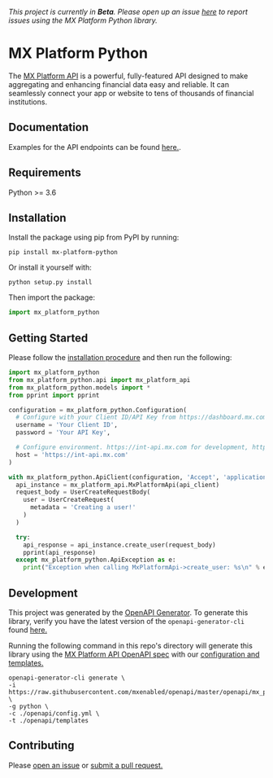 *This project is currently in **Beta**. Please open up an issue [here](https://github.com/mxenabled/mx-platform-python/issues) to report issues using the MX Platform Python library.*

# MX Platform Python

The [MX Platform API](https://www.mx.com/products/platform-api) is a powerful, fully-featured API designed to make aggregating and enhancing financial data easy and reliable. It can seamlessly connect your app or website to tens of thousands of financial institutions.

## Documentation

Examples for the API endpoints can be found [here.](docs/MxPlatformApi.md).

## Requirements

Python >= 3.6

## Installation

Install the package using pip from PyPI by running:
```shell
pip install mx-platform-python
```

Or install it yourself with:
```shell
python setup.py install
```

Then import the package:
```python
import mx_platform_python
```

## Getting Started

Please follow the [installation procedure](#installation) and then run the following:

```python
import mx_platform_python
from mx_platform_python.api import mx_platform_api
from mx_platform_python.models import *
from pprint import pprint

configuration = mx_platform_python.Configuration(
  # Configure with your Client ID/API Key from https://dashboard.mx.com
  username = 'Your Client ID',
  password = 'Your API Key',

  # Configure environment. https://int-api.mx.com for development, https://api.mx.com for production
  host = 'https://int-api.mx.com'
)

with mx_platform_python.ApiClient(configuration, 'Accept', 'application/vnd.mx.api.v1+json') as api_client:
  api_instance = mx_platform_api.MxPlatformApi(api_client)
  request_body = UserCreateRequestBody(
    user = UserCreateRequest(
      metadata = 'Creating a user!'
    )
  )

  try:
    api_response = api_instance.create_user(request_body)
    pprint(api_response)
  except mx_platform_python.ApiException as e:
    print("Exception when calling MxPlatformApi->create_user: %s\n" % e)
```

## Development

This project was generated by the [OpenAPI Generator](https://openapi-generator.tech). To generate this library, verify you have the latest version of the `openapi-generator-cli` found [here.](https://github.com/OpenAPITools/openapi-generator#17---npm)

Running the following command in this repo's directory will generate this library using the [MX Platform API OpenAPI spec](https://github.com/mxenabled/openapi/blob/master/openapi/mx_platform_api.yml) with our [configuration and templates.](https://github.com/mxenabled/mx-platform-ruby/tree/master/openapi)
```shell
openapi-generator-cli generate \
-i https://raw.githubusercontent.com/mxenabled/openapi/master/openapi/mx_platform_api.yml \
-g python \
-c ./openapi/config.yml \
-t ./openapi/templates
```

## Contributing

Please [open an issue](https://github.com/mxenabled/mx-platform-python/issues) or [submit a pull request.](https://github.com/mxenabled/mx-platform-python/pulls)
